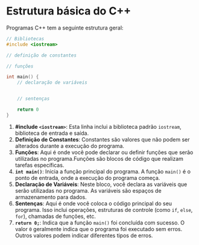 # Estrutura básica do C++
Programas C++ tem a seguinte estrutura geral:
```cpp
// Bibliotecas
#include <iostream>

// definição de constantes

// funções

int main() {
    // declaração de variáveis


    // sentenças

    return 0
}
```
1. **#include `<iostream>`**: Esta linha inclui a biblioteca padrão `iostream`, biblioteca de entrada e saída.
2. **Definição de Constantes**: Constantes são valores que não podem ser alterados durante a execução do programa.
3. **Funções**: Aqui é onde você pode declarar ou definir funções que serão utilizadas no programa.Funções são blocos de código que realizam tarefas específicas.
4. **`int main()`**: Inicia a função principal do programa. A função `main()` é o ponto de entrada, onde a execução do programa começa.
5. **Declaração de Variáveis**: Neste bloco, você declara as variáveis que serão utilizadas no programa. As variáveis são espaços de armazenamento para dados.
6. **Sentenças**: Aqui é onde você coloca o código principal do seu programa. Isso inclui operações, estruturas de controle (como `if`, `else`, `for`), chamadas de funções, etc.
7. **`return 0;`**: Indica que a função `main()` foi concluída com sucesso. O valor `0` geralmente indica que o programa foi executado sem erros. Outros valores podem indicar diferentes tipos de erros.
